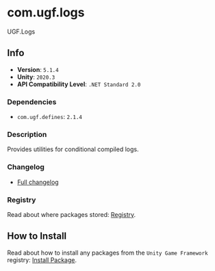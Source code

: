 # com.ugf.logs

UGF.Logs

## Info

- **Version**: `5.1.4`
- **Unity**: `2020.3`
- **API Compatibility Level**: `.NET Standard 2.0`

### Dependencies

- `com.ugf.defines`: `2.1.4`


### Description

Provides utilities for conditional compiled logs.

### Changelog

- [Full changelog](changelog.md)

### Registry

Read about where packages stored: [Registry](https://github.com/unity-game-framework/organization/blob/main/docs/registry.md).

## How to Install

Read about how to install any packages from the `Unity Game Framework` registry: [Install Package](https://github.com/unity-game-framework/organization/blob/main/docs/install-packages.md).
